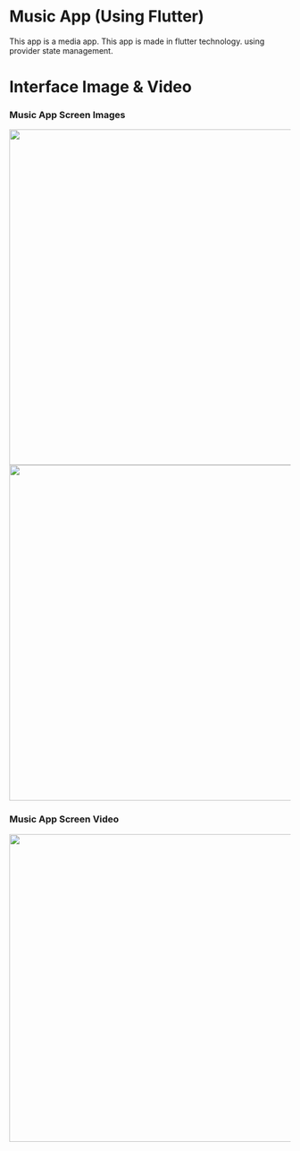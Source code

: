 # Music App (Using Flutter)

This app is a media app. This app is made in flutter technology. using provider state management. 

# Interface Image & Video
<h3> Music App Screen Images </h3>
<img src="https://user-images.githubusercontent.com/125340601/220852771-c46a60c5-2d3a-4bf4-a961-aa06e1053c7a.png" weight="500" height="600"/> 
<img src="https://user-images.githubusercontent.com/125340601/220853072-85692534-25e2-45eb-9779-495ff4291119.png" weight="500" height="600"/>

<h3> Music App Screen Video </h3>
<img src="https://user-images.githubusercontent.com/125340601/220853242-deb24f12-140a-40c7-9722-7d7a85454198.mp4" weight="450" height="550"/>








